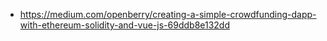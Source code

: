 - https://medium.com/openberry/creating-a-simple-crowdfunding-dapp-with-ethereum-solidity-and-vue-js-69ddb8e132dd
